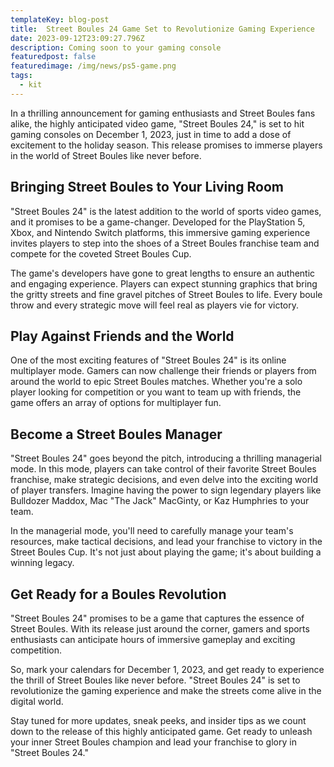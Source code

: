 ```yaml
---
templateKey: blog-post
title:  Street Boules 24 Game Set to Revolutionize Gaming Experience
date: 2023-09-12T23:09:27.796Z
description: Coming soon to your gaming console
featuredpost: false
featuredimage: /img/news/ps5-game.png
tags:
  - kit
---
```

In a thrilling announcement for gaming enthusiasts and Street Boules fans alike, the highly anticipated video game, "Street Boules 24," is set to hit gaming consoles on December 1, 2023, just in time to add a dose of excitement to the holiday season. This release promises to immerse players in the world of Street Boules like never before.

## Bringing Street Boules to Your Living Room

"Street Boules 24" is the latest addition to the world of sports video games, and it promises to be a game-changer. Developed for the PlayStation 5, Xbox, and Nintendo Switch platforms, this immersive gaming experience invites players to step into the shoes of a Street Boules franchise team and compete for the coveted Street Boules Cup.

The game's developers have gone to great lengths to ensure an authentic and engaging experience. Players can expect stunning graphics that bring the gritty streets and fine gravel pitches of Street Boules to life. Every boule throw and every strategic move will feel real as players vie for victory.

## Play Against Friends and the World

One of the most exciting features of "Street Boules 24" is its online multiplayer mode. Gamers can now challenge their friends or players from around the world to epic Street Boules matches. Whether you're a solo player looking for competition or you want to team up with friends, the game offers an array of options for multiplayer fun.

## Become a Street Boules Manager

"Street Boules 24" goes beyond the pitch, introducing a thrilling managerial mode. In this mode, players can take control of their favorite Street Boules franchise, make strategic decisions, and even delve into the exciting world of player transfers. Imagine having the power to sign legendary players like Bulldozer Maddox, Mac "The Jack" MacGinty, or Kaz Humphries to your team.

In the managerial mode, you'll need to carefully manage your team's resources, make tactical decisions, and lead your franchise to victory in the Street Boules Cup. It's not just about playing the game; it's about building a winning legacy.

## Get Ready for a Boules Revolution

"Street Boules 24" promises to be a game that captures the essence of Street Boules. With its release just around the corner, gamers and sports enthusiasts can anticipate hours of immersive gameplay and exciting competition.

So, mark your calendars for December 1, 2023, and get ready to experience the thrill of Street Boules like never before. "Street Boules 24" is set to revolutionize the gaming experience and make the streets come alive in the digital world.

Stay tuned for more updates, sneak peeks, and insider tips as we count down to the release of this highly anticipated game. Get ready to unleash your inner Street Boules champion and lead your franchise to glory in "Street Boules 24."
